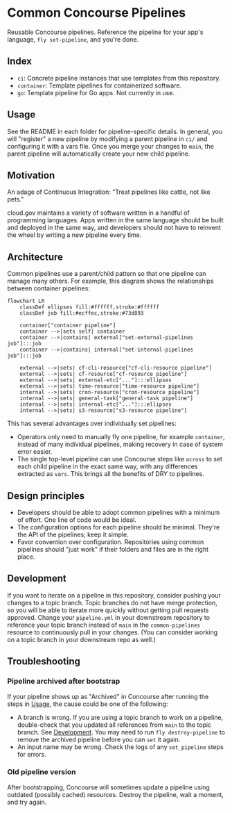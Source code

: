# Common Concourse Pipelines

Reusable Concourse pipelines. Reference the pipeline for your app's language, `fly set-pipeline`, and you're done.

## Index

* `ci`: Concrete pipeline instances that use templates from this repository.
* `container`: Template pipelines for containerized software.
* `go`: Template pipeline for Go apps. Not currently in use.

## Usage

See the README in each folder for pipeline-specific details. In general, you will "register" a new pipeline by modifying a parent pipeline in `ci/` and configuring it with a vars file. Once you merge your changes to `main`, the parent pipeline will automatically create your new child pipeline.

## Motivation

An adage of Continuous Integration: "Treat pipelines like cattle, not like pets."

cloud.gov maintains a variety of software written in a handful of programming languages. Apps written in the same language should be built and deployed in the same way, and developers should not have to reinvent the wheel by writing a new pipeline every time.

## Architecture

Common pipelines use a parent/child pattern so that one pipeline can manage many others. For example, this diagram shows the relationships between container pipelines:

```mermaid
flowchart LR
    classDef ellipses fill:#ffffff,stroke:#ffffff
    classDef job fill:#ecffec,stroke:#73d893

    container["container pipeline"]
    container -->|sets self| container
    container -->|contains| external["set-external-pipelines job"]:::job
    container -->|contains| internal["set-internal-pipelines job"]:::job

    external -->|sets| cf-cli-resource["cf-cli-resource pipeline"]
    external -->|sets| cf-resource["cf-resource pipeline"]
    external -->|sets| external-etc["..."]:::ellipses
    external -->|sets| time-resource["time-resource pipeline"]
    internal -->|sets| cron-resource["cron-resource pipeline"]
    internal -->|sets| general-task["general-task pipeline"]
    internal -->|sets| internal-etc["..."]:::ellipses
    internal -->|sets| s3-resource["s3-resource pipeline"]
```

This has several advantages over individually set pipelines:

* Operators only need to manually fly one pipeline, for example `container`, instead of many individual pipelines, making recovery in case of system error easier.
* The single top-level pipeline can use Concourse steps like `across` to set each child pipeline in the exact same way, with any differences extracted as `vars`. This brings all the benefits of DRY to pipelines.

## Design principles

* Developers should be able to adopt common pipelines with a minimum of effort. One line of code would be ideal.
* The configuration options for each pipeline should be minimal. They're the API of the pipelines; keep it simple.
* Favor convention over configuration. Repositories using common pipelines should "just work" if their folders and files are in the right place.

## Development

If you want to iterate on a pipeline in this repository, consider pushing your changes to a topic branch. Topic branches do not have merge protection, so you will be able to iterate more quickly without getting pull requests approved. Change your `pipeline.yml` in your downstream repository to reference your topic branch instead of `main` in the `common-pipelines` resource to continuously pull in your changes. (You can consider working on a topic branch in your downstream repo as well.)

## Troubleshooting

### Pipeline archived after bootstrap

If your pipeline shows up as "Archived" in Concourse after running the steps in [Usage](#Usage), the cause could be one of the following:

* A branch is wrong. If you are using a topic branch to work on a pipeline, double-check that you updated all references from `main` to the topic branch. See [Development](#Development). You may need to run `fly destroy-pipeline` to remove the archived pipeline before you can `set` it again.
* An input name may be wrong. Check the logs of any `set_pipeline` steps for errors.

### Old pipeline version

After bootstrapping, Concourse will sometimes update a pipeline using outdated (possibly cached) resources. Destroy the pipeline, wait a moment, and try again.
